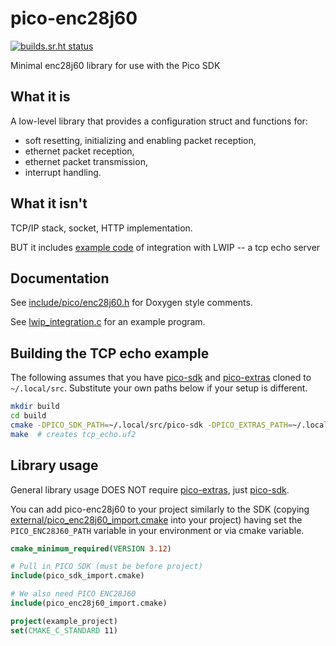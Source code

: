 # pico-enc28j60

[![builds.sr.ht status](https://builds.sr.ht/~krystianch/pico-enc28j60.svg)](https://builds.sr.ht/~krystianch/pico-enc28j60?)

Minimal enc28j60 library for use with the Pico SDK

## What it is

A low-level library that provides a configuration struct and functions for:

* soft resetting, initializing and enabling packet reception,
* ethernet packet reception,
* ethernet packet transmission,
* interrupt handling.

## What it isn't

TCP/IP stack, socket, HTTP implementation.

BUT it includes [example code](src/examples/lwip_integration.c) of integration with LWIP -- a tcp echo server

## Documentation

See [include/pico/enc28j60.h](include/pico/enc28j60/enc28j60.h) for Doxygen style comments.

See [lwip_integration.c](src/examples/lwip_integration.c) for an example program.

## Building the TCP echo example

The following assumes that you have [pico-sdk](https://github.com/raspberrypi/pico-sdk) and [pico-extras](https://github.com/raspberrypi/pico-extras) cloned to `~/.local/src`.
Substitute your own paths below if your setup is different.

```bash
mkdir build
cd build
cmake -DPICO_SDK_PATH=~/.local/src/pico-sdk -DPICO_EXTRAS_PATH=~/.local/src/pico-extras -DPICO_ENC28J60_EXAMPLES_ENABLED=true ..
make  # creates tcp_echo.uf2
```

## Library usage

General library usage DOES NOT require [pico-extras](https://github.com/raspberrypi/pico-extras), just [pico-sdk](https://github.com/raspberrypi/pico-sdk).

You can add pico-enc28j60 to your project similarly to the SDK (copying [external/pico_enc28j60_import.cmake](external/pico_enc28j60_import.cmake) into your project)
having set the `PICO_ENC28J60_PATH` variable in your environment or via cmake variable.

```cmake
cmake_minimum_required(VERSION 3.12)

# Pull in PICO SDK (must be before project)
include(pico_sdk_import.cmake)

# We also need PICO ENC28J60
include(pico_enc28j60_import.cmake)

project(example_project)
set(CMAKE_C_STANDARD 11)
```
